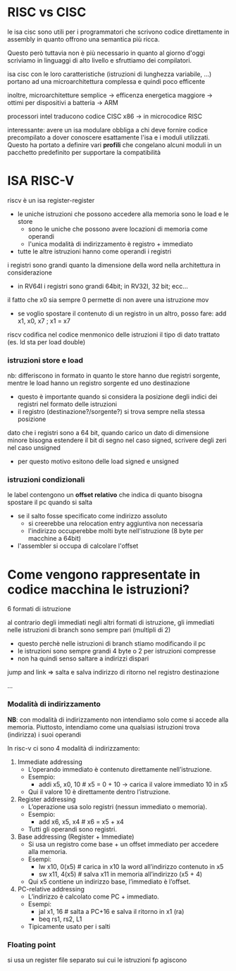 # RISC vs CISC
le isa cisc sono utili per i programmatori che scrivono codice direttamente in assembly in quanto offrono una semantica più ricca.

Questo però tuttavia non è più necessario in quanto al giorno d'oggi scriviamo in linguaggi di alto livello e sfruttiamo dei compilatori.

isa cisc con le loro caratteristiche (istruzioni di lunghezza variabile, ...) portano ad una microarchitettura complessa e quindi poco efficente

inoltre, microarchitetture semplice -> efficenza energetica maggiore -> ottimi per dispositivi a batteria -> ARM

processori intel traducono codice CISC x86 -> in microcodice RISC

interessante: avere un isa modulare obbliga a chi deve fornire codice precompilato a dover conoscere esattamente l'isa e i moduli utilizzati. Questo ha portato a definire vari **profili** che congelano alcuni moduli in un pacchetto predefinito per supportare la compatibilità


# ISA RISC-V
riscv è un isa register-register
- le uniche istruzioni che possono accedere alla memoria sono le load e le store
    - sono le uniche che possono avere locazioni di memoria come operandi
    - l'unica modalità di indirizzamento è registro + immediato
- tutte le altre istruzioni hanno come operandi i registri

i registri sono grandi quanto la dimensione della word nella architettura in considerazione
- in RV64I i registri sono grandi 64bit; in RV32I, 32 bit; ecc...

il fatto che x0 sia sempre 0 permette di non avere una istruzione mov
- se voglio spostare il contenuto di un registro in un altro, posso fare: add x1, x0, x7 ; x1 = x7

riscv codifica nel codice menmonico delle istruzioni il tipo di dato trattato (es. ld sta per load double)

### istruzioni store e load
nb: differiscono in formato in quanto le store hanno due registri sorgente, mentre le load hanno un registro sorgente ed uno destinazione
- questo è importante quando si considera la posizione degli indici dei registri nel formato delle istruzioni
- il registro (destinazione?/sorgente?) si trova sempre nella stessa posizione

dato che i registri sono a 64 bit, quando carico un dato di dimensione minore bisogna estendere il bit di segno nel caso signed, scrivere degli zeri nel caso unsigned
- per questo motivo esitono delle load signed e unsigned

### istruzioni condizionali
le label contengono un **offset relativo** che indica di quanto bisogna spostare il pc quando si salta
- se il salto fosse specificato come indirizzo assoluto
    - si creerebbe una relocation entry aggiuntiva non necessaria
    - l'indirizzo occuperebbe molti byte nell'istruzione (8 byte per macchine a 64bit)
- l'assembler si occupa di calcolare l'offset



# Come vengono rappresentate in codice macchina le istruzioni?
6 formati di istruzione

al contrario degli immediati negli altri formati di istruzione, gli immediati nelle istruzioni di branch sono sempre pari (multipli di 2)
- questo perchè nelle istruzioni di branch stiamo modificando il pc
- le istruzioni sono sempre grandi 4 byte o 2 per istruzioni compresse
- non ha quindi senso saltare a indirizzi dispari

jump and link => salta e salva indirizzo di ritorno nel registro destinazione

...

### Modalità di indirizzamento
**NB**: con modalità di indirizzamento non intendiamo solo come si accede alla memoria. Piuttosto, intendiamo come una qualsiasi istruzioni trova (indirizza) i suoi operandi

In risc-v ci sono 4 modalità di indirizzamento:

1. Immediate addressing
    - L’operando immediato è contenuto direttamente nell’istruzione.
    - Esempio:
        - addi x5, x0, 10   # x5 = 0 + 10 → carica il valore immediato 10 in x5
    - Qui il valore 10 è direttamente dentro l’istruzione.
2. Register addressing
    - L’operazione usa solo registri (nessun immediato o memoria).
    - Esempio:
        - add x6, x5, x4    # x6 = x5 + x4
    - Tutti gli operandi sono registri.
3. Base addressing (Register + Immediate)
    - Si usa un registro come base + un offset immediato per accedere alla memoria.
    - Esempi:
        - lw x10, 0(x5)     # carica in x10 la word all’indirizzo contenuto in x5
        - sw x11, 4(x5)     # salva x11 in memoria all’indirizzo (x5 + 4)
    - Qui x5 contiene un indirizzo base, l’immediato è l’offset.
4. PC-relative addressing
    - L’indirizzo è calcolato come PC + immediato.
    - Esempi:
        - jal x1, 16        # salta a PC+16 e salva il ritorno in x1 (ra)
        - beq rs1, rs2, L1
    - Tipicamente usato per i salti



### Floating point
si usa un register file separato sui cui le istruzioni fp agiscono



